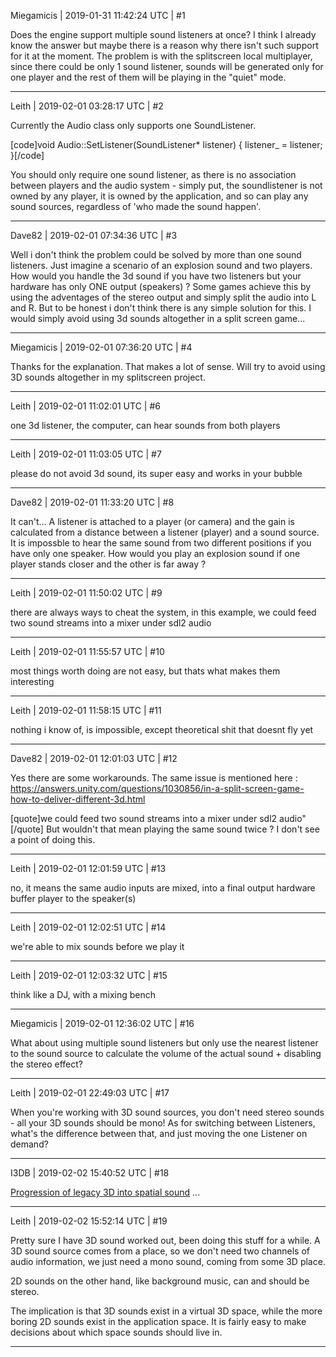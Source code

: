 Miegamicis | 2019-01-31 11:42:24 UTC | #1

Does the engine support multiple sound listeners at once? I think I already know the answer but maybe there is a reason why there isn't such support for it at the moment. The problem is with the splitscreen local multiplayer, since there could be only 1 sound listener, sounds will be generated only for one player and the rest of them will be playing in the "quiet" mode.

-------------------------

Leith | 2019-02-01 03:28:17 UTC | #2

Currently the Audio class only supports one SoundListener.

[code]void Audio::SetListener(SoundListener* listener)
{
    listener_ = listener;
}[/code]

You should only require one sound listener, as there is no association between players and the audio system - simply put, the soundlistener is not owned by any player, it is owned by the application, and so can play any sound sources, regardless of 'who made the sound happen'.

-------------------------

Dave82 | 2019-02-01 07:34:36 UTC | #3

Well i don't think the problem could be solved by more than one sound listeners. Just imagine a scenario of an explosion sound and two players. How would you handle the 3d sound if you have two listeners but your hardware has only ONE output (speakers) ? Some games achieve this by using the adventages of the stereo output and simply split the audio into L and R. But to be honest i don't think there is any simple solution for this.
I would simply avoid using 3d sounds altogether in a split screen game...

-------------------------

Miegamicis | 2019-02-01 07:36:20 UTC | #4

Thanks for the explanation. That makes a lot of sense. Will try to avoid using 3D sounds altogether in my splitscreen project.

-------------------------

Leith | 2019-02-01 11:02:01 UTC | #6

one 3d listener, the computer, can hear sounds from both players

-------------------------

Leith | 2019-02-01 11:03:05 UTC | #7

please do not avoid 3d sound, its super easy and works in your bubble

-------------------------

Dave82 | 2019-02-01 11:33:20 UTC | #8

It can't... A listener is attached to a player (or camera) and the gain is calculated from a distance between a listener (player) and a sound source. It is impossble to hear the same sound from two different positions if you have only one speaker.
How would you play an explosion sound if one player stands closer and the other is far away ?

-------------------------

Leith | 2019-02-01 11:50:02 UTC | #9

there are always ways to cheat the system, in this example, we could feed two sound streams into a mixer under sdl2 audio

-------------------------

Leith | 2019-02-01 11:55:57 UTC | #10

most things worth doing are not easy, but thats what makes them interesting

-------------------------

Leith | 2019-02-01 11:58:15 UTC | #11

nothing i know of, is impossible, except theoretical shit that doesnt fly yet

-------------------------

Dave82 | 2019-02-01 12:01:03 UTC | #12

Yes there are some workarounds. The same issue is mentioned here : 
https://answers.unity.com/questions/1030856/in-a-split-screen-game-how-to-deliver-different-3d.html

[quote]we could feed two sound streams into a mixer under sdl2 audio"[/quote]
But wouldn't that mean playing the same sound twice ? I don't see a point of doing this.

-------------------------

Leith | 2019-02-01 12:01:59 UTC | #13

no, it means the same audio inputs are mixed, into a final output hardware buffer player to the speaker(s)

-------------------------

Leith | 2019-02-01 12:02:51 UTC | #14

we're able to mix sounds before we play it

-------------------------

Leith | 2019-02-01 12:03:32 UTC | #15

think like a DJ, with a mixing bench

-------------------------

Miegamicis | 2019-02-01 12:36:02 UTC | #16

What about using multiple sound listeners but only use the nearest listener to the sound source to calculate the volume of the actual sound + disabling the stereo effect?

-------------------------

Leith | 2019-02-01 22:49:03 UTC | #17

When you're working with 3D sound sources, you don't need stereo sounds - all your 3D sounds should be mono! As for switching between Listeners, what's the difference between that, and just moving the one Listener on demand?

-------------------------

I3DB | 2019-02-02 15:40:52 UTC | #18

[Progression of legacy 3D into spatial sound](https://docs.microsoft.com/en-us/windows/mixed-reality/spatial-sound) ...

-------------------------

Leith | 2019-02-02 15:52:14 UTC | #19

Pretty sure I have 3D sound worked out, been doing this stuff for a while.
A 3D sound source comes from a place, so we don't need two channels of audio information, we just need a mono sound, coming from some 3D place.

2D sounds on the other hand, like background music, can and should be stereo.

The implication is that 3D sounds exist in a virtual 3D space, while the more boring 2D sounds exist in the application space. It is fairly easy to make decisions about which space sounds should live in.

-------------------------

